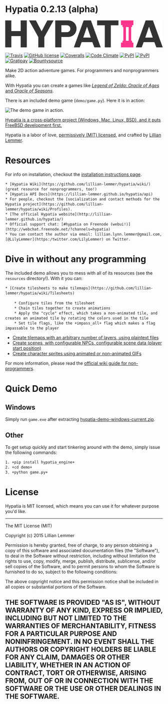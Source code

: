 # Hypatia 0.2.13 (alpha)

![Hypatia 0.2](media/logos/logotype-graytext-pinkcol-transparentbg.png)

[![Travis](https://img.shields.io/travis/lillian-lemmer/hypatia.svg?style=flat-square)](https://travis-ci.org/lillian-lemmer/hypatia) [![GitHub license](https://img.shields.io/github/license/lillian-lemmer/hypatia.svg?style=flat-square)](https://raw.githubusercontent.com/lillian-lemmer/hypatia/master/license.txt) [![Coveralls](https://img.shields.io/coveralls/lillian-lemmer/hypatia.svg?style=flat-square)](https://coveralls.io/r/lillian-lemmer/hypatia) [![Code Climate](https://img.shields.io/codeclimate/github/kabisaict/flow.svg?style=flat-square)](https://codeclimate.com/github/lillian-lemmer/hypatia) [![PyPI](https://img.shields.io/pypi/v/nine.svg?style=flat-square)](https://pypi.python.org/pypi/hypatia_engine/) [![PyPI](https://img.shields.io/pypi/dm/hypatia.svg?style=flat-square)](https://pypi.python.org/pypi/hypatia_engine/) [![Gratipay](https://img.shields.io/gratipay/lillian-lemmer.svg?style=flat-square)](https://gratipay.com/~lillian-lemmer/) [![Bountysource](https://img.shields.io/bountysource/team/hypatia/activity.svg?style=flat-square)](https://www.bountysource.com/teams/hypatia) 

Make 2D action adventure games. For programmers and nonprogrammers alike.

With Hypatia you can create a games like [_Legend of Zelda: Oracle of Ages_ and _Oracle of Seasons_](http://en.wikipedia.org/wiki/The_Legend_of_Zelda:_Oracle_of_Seasons_and_Oracle_of_Ages).

There is an included demo game (`demo/game.py`). Here it is in action:

![The demo game in action.](http://lillian-lemmer.github.io/hypatia/media/recordings/2015-06-28-develop-640x480.gif)

[Hypatia is a cross-platform project (Windows, Mac, Linux, BSD), and it puts FreeBSD development first.](https://github.com/lillian-lemmer/hypatia/wiki/Platform-Support)

Hypatia is a labor of love, [permissively (MIT) licensed](license.txt), and crafted by [Lillian Lemmer](http://github.com/lillian-lemmer/hypatia/wiki/About-the-Creator).

# Resources

For info on installation, checkout the [installation instructions page](https://github.com/lillian-lemmer/hypatia/wiki/Installation-Instructions).

    * [Hypatia Wiki](https://github.com/lillian-lemmer/hypatia/wiki/) (great resource for nonprogrammers, too!)
    * [Hypatia API Docs](https://lillian-lemmer.github.io/hypatia/api)
    * For people, checkout the [socialization and contact methods for the Hypatia project](https://github.com/lillian-lemmer/hypatia/wiki/Profiles).
    * [The official Hypatia website](http://lillian-lemmer.github.io/hypatia/)
    * Official support chat: [#hypatia on Freenode (webui!)](http://webchat.freenode.net/?channels=hypatia)
    * You can contact the author via email: lillian.lynn.lemmer@gmail.com, [@LilyLemmer](https:/twitter.com/LilyLemmer) on Twitter.

# Dive in without any programming

The included demo allows you to mess with all of its resources (see the `resources` directory!). With it you can:

    * [Create tilesheets to make tilemaps](https://github.com/lillian-lemmer/hypatia/wiki/Tilesheets)

        * Configure tiles from the tilesheet
        * Chain tiles together to create animations
        * Apply the "cycle" effect, which takes a non-animated tile, and creates an animated tile by rotating the colors used in the tile
        * Set tile flags, like the +impass_all+ flag which makes a flag impassable to the player

  * [Create tilemaps with an arbitrary number of layers, using plaintext files](https://github.com/lillian-lemmer/hypatia/wiki/tilemap.txt)
  * [Create scenes, with configurable NPCs, configurable scene data (player start position)](https://github.com/lillian-lemmer/hypatia/wiki/Nonprogrammer-Guide#editing-scene-data)
  * [Create character sprites using animated or non-animated GIFs](https://github.com/lillian-lemmer/hypatia/wiki/Walkabout-Sprites)

For more information, please read the [official wiki guide for non-programmers](https://github.com/lillian-lemmer/hypatia/wiki/Nonprogrammer-Guide).

# Quick Demo

## Windows

Simply run `game.exe` after extracting [hypatia-demo-windows-current.zip](https://lillian-lemmer.github.io/hypatia/releases/hypatia-demo-windows-current.zip).

## Other

To get setup quickly and start tinkering around with the demo, simply issue the following commands:

    1. +pip install hypatia_engine+
    2. +cd demo+
    3. +python game.py+

# License

Hypatia is MIT licensed, which means you can use it for whatever purpose you'd like.

----
The MIT License (MIT)

Copyright (c) 2015 Lillian Lemmer

Permission is hereby granted, free of charge, to any person obtaining a copy
of this software and associated documentation files (the "Software"), to deal
in the Software without restriction, including without limitation the rights
to use, copy, modify, merge, publish, distribute, sublicense, and/or sell
copies of the Software, and to permit persons to whom the Software is
furnished to do so, subject to the following conditions:

The above copyright notice and this permission notice shall be included in all
copies or substantial portions of the Software.

THE SOFTWARE IS PROVIDED "AS IS", WITHOUT WARRANTY OF ANY KIND, EXPRESS OR
IMPLIED, INCLUDING BUT NOT LIMITED TO THE WARRANTIES OF MERCHANTABILITY,
FITNESS FOR A PARTICULAR PURPOSE AND NONINFRINGEMENT. IN NO EVENT SHALL THE
AUTHORS OR COPYRIGHT HOLDERS BE LIABLE FOR ANY CLAIM, DAMAGES OR OTHER
LIABILITY, WHETHER IN AN ACTION OF CONTRACT, TORT OR OTHERWISE, ARISING FROM,
OUT OF OR IN CONNECTION WITH THE SOFTWARE OR THE USE OR OTHER DEALINGS IN THE
SOFTWARE.
----

